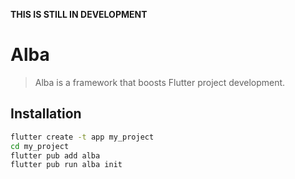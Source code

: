 **THIS IS STILL IN DEVELOPMENT**

# Alba

> Alba is a framework that boosts Flutter project development.

## Installation

```sh
flutter create -t app my_project
cd my_project
flutter pub add alba
flutter pub run alba init
```
